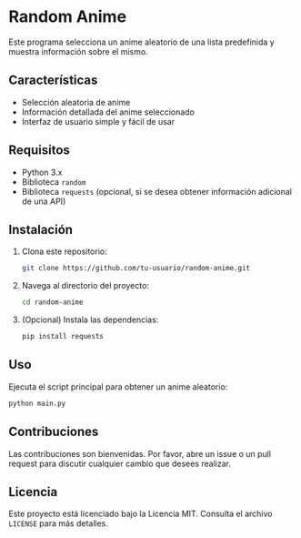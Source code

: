 # Random Anime

Este programa selecciona un anime aleatorio de una lista predefinida y muestra información sobre el mismo.

## Características

- Selección aleatoria de anime
- Información detallada del anime seleccionado
- Interfaz de usuario simple y fácil de usar

## Requisitos

- Python 3.x
- Biblioteca `random`
- Biblioteca `requests` (opcional, si se desea obtener información adicional de una API)

## Instalación

1. Clona este repositorio:
    ```bash
    git clone https://github.com/tu-usuario/random-anime.git
    ```
2. Navega al directorio del proyecto:
    ```bash
    cd random-anime
    ```
3. (Opcional) Instala las dependencias:
    ```bash
    pip install requests
    ```

## Uso

Ejecuta el script principal para obtener un anime aleatorio:
```bash
python main.py
```

## Contribuciones

Las contribuciones son bienvenidas. Por favor, abre un issue o un pull request para discutir cualquier cambio que desees realizar.

## Licencia

Este proyecto está licenciado bajo la Licencia MIT. Consulta el archivo `LICENSE` para más detalles.
